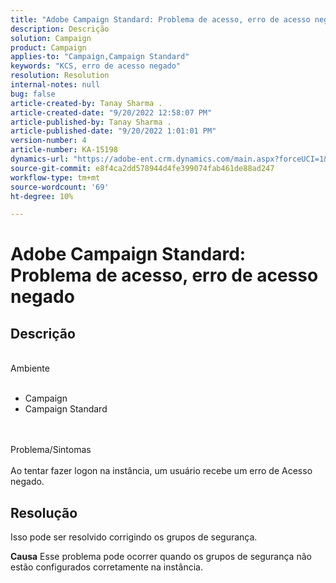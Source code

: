 ```yaml
---
title: "Adobe Campaign Standard: Problema de acesso, erro de acesso negado"
description: Descrição
solution: Campaign
product: Campaign
applies-to: "Campaign,Campaign Standard"
keywords: "KCS, erro de acesso negado"
resolution: Resolution
internal-notes: null
bug: false
article-created-by: Tanay Sharma .
article-created-date: "9/20/2022 12:58:07 PM"
article-published-by: Tanay Sharma .
article-published-date: "9/20/2022 1:01:01 PM"
version-number: 4
article-number: KA-15198
dynamics-url: "https://adobe-ent.crm.dynamics.com/main.aspx?forceUCI=1&pagetype=entityrecord&etn=knowledgearticle&id=f4b308dc-e338-ed11-9db1-002248086735"
source-git-commit: e8f4ca2dd578944d4fe399074fab461de88ad247
workflow-type: tm+mt
source-wordcount: '69'
ht-degree: 10%

---
```


# Adobe Campaign Standard: Problema de acesso, erro de acesso negado

## Descrição

<br>Ambiente<br><br>
- Campaign
- Campaign Standard



<br><br>Problema/Sintomas<br><br>
Ao tentar fazer logon na instância, um usuário recebe um erro de Acesso negado.


## Resolução




Isso pode ser resolvido corrigindo os grupos de segurança.


<b>Causa</b>
Esse problema pode ocorrer quando os grupos de segurança não estão configurados corretamente na instância.

